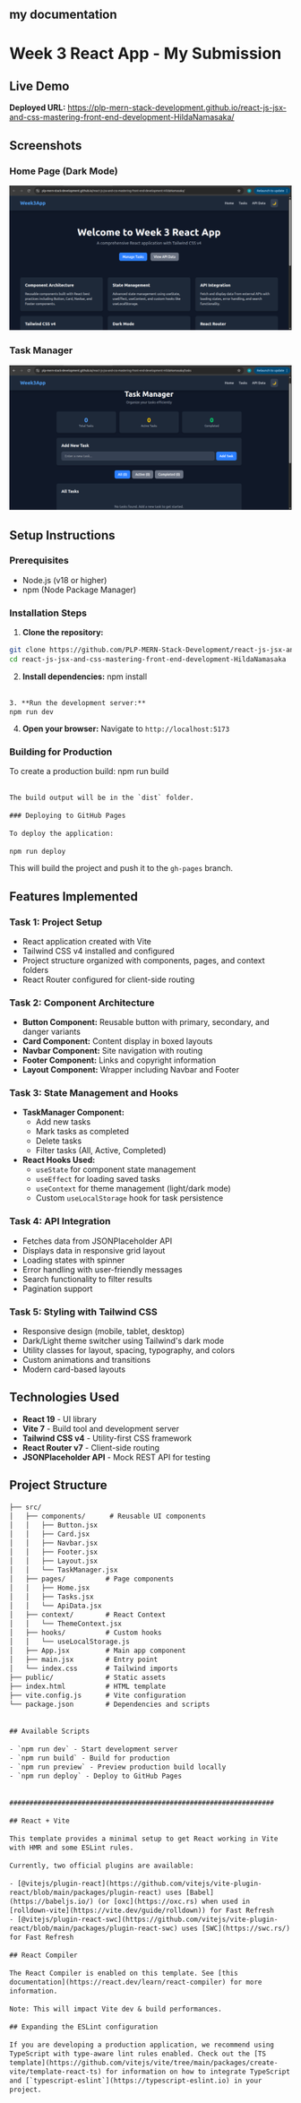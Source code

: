 ## my documentation
# Week 3 React App - My Submission

## Live Demo
 **Deployed URL:** https://plp-mern-stack-development.github.io/react-js-jsx-and-css-mastering-front-end-development-HildaNamasaka/

## Screenshots
### Home Page (Dark Mode)
![Home Page Dark Mode](./screenshots/home-dark.png)

### Task Manager
![Task Manager](./screenshots/tasks.png)

## Setup Instructions

### Prerequisites
- Node.js (v18 or higher)
- npm (Node Package Manager)

### Installation Steps

1. **Clone the repository:**
```bash
git clone https://github.com/PLP-MERN-Stack-Development/react-js-jsx-and-css-mastering-front-end-development-HildaNamasaka.git
cd react-js-jsx-and-css-mastering-front-end-development-HildaNamasaka
```

2. **Install dependencies:**
npm install
```

3. **Run the development server:**
npm run dev
```

4. **Open your browser:**
Navigate to `http://localhost:5173`

### Building for Production

To create a production build:
npm run build
```

The build output will be in the `dist` folder.

### Deploying to GitHub Pages

To deploy the application:

npm run deploy
```

This will build the project and push it to the `gh-pages` branch.

## Features Implemented

### Task 1: Project Setup 
- React application created with Vite
- Tailwind CSS v4 installed and configured
- Project structure organized with components, pages, and context folders
- React Router configured for client-side routing

### Task 2: Component Architecture 
- **Button Component:** Reusable button with primary, secondary, and danger variants
- **Card Component:** Content display in boxed layouts
- **Navbar Component:** Site navigation with routing
- **Footer Component:** Links and copyright information
- **Layout Component:** Wrapper including Navbar and Footer

### Task 3: State Management and Hooks 
- **TaskManager Component:** 
  - Add new tasks
  - Mark tasks as completed
  - Delete tasks
  - Filter tasks (All, Active, Completed)
- **React Hooks Used:**
  - `useState` for component state management
  - `useEffect` for loading saved tasks
  - `useContext` for theme management (light/dark mode)
  - Custom `useLocalStorage` hook for task persistence

### Task 4: API Integration 
- Fetches data from JSONPlaceholder API
- Displays data in responsive grid layout
- Loading states with spinner
- Error handling with user-friendly messages
- Search functionality to filter results
- Pagination support

### Task 5: Styling with Tailwind CSS 
- Responsive design (mobile, tablet, desktop)
- Dark/Light theme switcher using Tailwind's dark mode
- Utility classes for layout, spacing, typography, and colors
- Custom animations and transitions
- Modern card-based layouts

## Technologies Used

- **React 19** - UI library
- **Vite 7** - Build tool and development server
- **Tailwind CSS v4** - Utility-first CSS framework
- **React Router v7** - Client-side routing
- **JSONPlaceholder API** - Mock REST API for testing

## Project Structure
```
├── src/
│   ├── components/      # Reusable UI components
│   │   ├── Button.jsx
│   │   ├── Card.jsx
│   │   ├── Navbar.jsx
│   │   ├── Footer.jsx
│   │   ├── Layout.jsx
│   │   └── TaskManager.jsx
│   ├── pages/          # Page components
│   │   ├── Home.jsx
│   │   ├── Tasks.jsx
│   │   └── ApiData.jsx
│   ├── context/        # React Context
│   │   └── ThemeContext.jsx
│   ├── hooks/          # Custom hooks
│   │   └── useLocalStorage.js
│   ├── App.jsx         # Main app component
│   ├── main.jsx        # Entry point
│   └── index.css       # Tailwind imports
├── public/             # Static assets
├── index.html          # HTML template
├── vite.config.js      # Vite configuration
└── package.json        # Dependencies and scripts


## Available Scripts

- `npm run dev` - Start development server
- `npm run build` - Build for production
- `npm run preview` - Preview production build locally
- `npm run deploy` - Deploy to GitHub Pages


##################################################################

## React + Vite

This template provides a minimal setup to get React working in Vite with HMR and some ESLint rules.

Currently, two official plugins are available:

- [@vitejs/plugin-react](https://github.com/vitejs/vite-plugin-react/blob/main/packages/plugin-react) uses [Babel](https://babeljs.io/) (or [oxc](https://oxc.rs) when used in [rolldown-vite](https://vite.dev/guide/rolldown)) for Fast Refresh
- [@vitejs/plugin-react-swc](https://github.com/vitejs/vite-plugin-react/blob/main/packages/plugin-react-swc) uses [SWC](https://swc.rs/) for Fast Refresh

## React Compiler

The React Compiler is enabled on this template. See [this documentation](https://react.dev/learn/react-compiler) for more information.

Note: This will impact Vite dev & build performances.

## Expanding the ESLint configuration

If you are developing a production application, we recommend using TypeScript with type-aware lint rules enabled. Check out the [TS template](https://github.com/vitejs/vite/tree/main/packages/create-vite/template-react-ts) for information on how to integrate TypeScript and [`typescript-eslint`](https://typescript-eslint.io) in your project.
